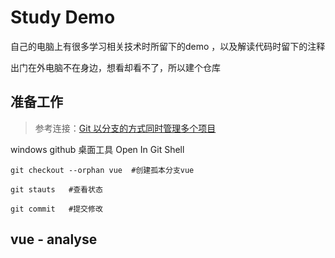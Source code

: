 # Study Demo

自己的电脑上有很多学习相关技术时所留下的demo ，以及解读代码时留下的注释

出门在外电脑不在身边，想看却看不了，所以建个仓库 



## 准备工作

> 参考连接：[Git 以分支的方式同时管理多个项目](https://www.cnblogs.com/huangtailang/p/4748075.html)

windows github 桌面工具  Open In Git Shell 

```
git checkout --orphan vue  #创建孤本分支vue

git stauts   #查看状态

git commit   #提交修改
```


## vue - analyse

